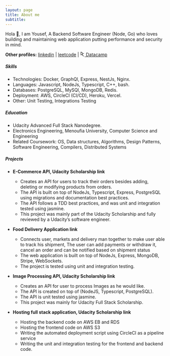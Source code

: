 ```yaml
---
layout: page
title: About me
subtitle: 
---
```


Hola 👋, I am Yousef, A
Backend Software Engineer (Node, Go) who loves building and maintaining web application putting performance and security in mind.

<strong>Other profiles:</strong> <a href="https://www.linkedin.com/in/yousef-meska/">linkedin</a> | <a href="https://leetcode.com/yousef_meska/">leetcode</a> | <a href="https://www.datacamp.com/profile/yousefmeska"><svg xmlns="http://www.w3.org/2000/svg" aria-hidden="true" role="img" width="1em" height="1em" preserveAspectRatio="xMidYMid meet" viewBox="0 0 24 24"><path fill="currentColor" d="M12.946 18.151v-5.239L21.209 8.2L19.2 7.048l-6.254 3.567V5.36c0-.356-.192-.689-.5-.866L4.922.177a1.434 1.434 0 0 0-1.455.044a1.438 1.438 0 0 0-.676 1.224v14.777A1.44 1.44 0 0 0 4.92 17.49l6.032-3.44v4.683a1 1 0 0 0 .504.867l7.73 4.4l2.01-1.152l-8.25-4.697zM10.953 5.938v5.814L4.785 15.27V2.4l6.168 3.539v-.001z"/></svg> Datacamp</a>

##### Skills

- Technologies: Docker, GraphQl, Express, NestJs, Nginx.
- Languages: Javascript, NodeJs, Typescript, C++, bash.
- Databases: PostgreSQL, MySQl, MongoDB, Redis.
- Deployment: AWS, CircleCI (CI/CD), Heroku, Vercel.
- Other: Unit Testing, Integrations Testing

##### Education

- Udacity Advanced Full Stack Nanodegree.
- Electronics Engineering, Menoufia University, Computer Science and Engineering
- Related Coursework: OS, Data structures, Algorithms, Design Patterns, Software Engineering, Compilers, Distributed Systems

##### Projects

- **E-Commerce API, Udacity Scholarship link**
  - Creates an API for users to track their orders besides adding, deleting or modifying products from orders.
  - The API is built on top of NodeJs, Typescript, Express, PostgreSQL using migrations and documentation best practices.
  - The API follows a TDD best practices, and was unit and integration tested using jasmine.
  - This project was mainly part of the Udacity Scholarship and fully reviewed by a Udacity’s software engineer.

- **Food Delivery Application link**
  - Connects user, markets and delivery man together to make user able to track his shipment, The user can add payments or withdraw it, cancel an order and can be notified based on shipment status
  - The web application is built on top of NodeJs, Express, MongoDB, Stripe, WebSockets.
  - The project is tested using unit and integration testing.

- **Image Processing API, Udacity Scholarship link**
  - Creates an API for user to process Images as he would like.
  - The API is created on top of (NodeJS, Typescript, PostgreSQL).
  - The API is unit tested using jasmine.
  - This project was mainly for Udacity Full Stack Scholarship.

- **Hosting full stack application, Udacity Scholarship link**
  - Hosting the backend code on AWS EB and RDS
  - Hosting the frontend code on AWS S3
  - Writing the automated deployment script using CircleCI as a pipeline service
  - Writing the unit and integration testing for the frontend and backend code.
